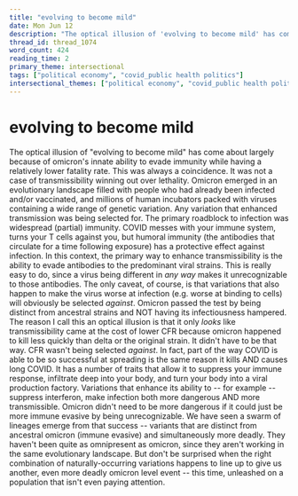 ```yaml
---
title: "evolving to become mild"
date: Mon Jun 12
description: "The optical illusion of 'evolving to become mild' has come about largely because of omicron's innate ability to evade immunity while having a relatively lower..."
thread_id: thread_1074
word_count: 424
reading_time: 2
primary_theme: intersectional
tags: ["political economy", "covid_public health politics"]
intersectional_themes: ["political economy", "covid_public health politics"]
---
```


# evolving to become mild

The optical illusion of "evolving to become mild" has come about largely because of omicron's innate ability to evade immunity while having a relatively lower fatality rate. This was always a coincidence. It was not a case of transmissibility winning out over lethality. Omicron emerged in an evolutionary landscape filled with people who had already been infected and/or vaccinated, and millions of human incubators packed with viruses containing a wide range of genetic variation. Any variation that enhanced transmission was being selected for. The primary roadblock to infection was widespread (partial) immunity. COVID messes with your immune system, turns your T cells against you, but humoral immunity (the antibodies that circulate for a time following exposure) has a protective effect against infection. In this context, the primary way to enhance transmissibility is the ability to evade antibodies to the predominant viral strains. This is really easy to do, since a virus being different in *any way* makes it unrecognizable to those antibodies. The only caveat, of course, is that variations that also happen to make the virus worse at infection (e.g. worse at binding to cells) will obviously be selected *against*. Omicron passed the test by being distinct from ancestral strains and NOT having its infectiousness hampered. The reason I call this an optical illusion is that it only *looks* like transmissibility came at the cost of lower CFR because omicron happened to kill less quickly than delta or the original strain. It didn't have to be that way. CFR wasn't being selected *against*. In fact, part of the way COVID is able to be so successful at spreading is the same reason it kills AND causes long COVID. It has a number of traits that allow it to suppress your immune response, infiltrate deep into your body, and turn your body into a viral production factory. Variations that enhance its ability to -- for example -- suppress interferon, make infection both more dangerous AND more transmissible. Omicron didn't need to be more dangerous if it could just be more immune evasive by being unrecognizable. We have seen a swarm of lineages emerge from that success -- variants that are distinct from ancestral omicron (immune evasive) and simultaneously more deadly. They haven't been quite as omnipresent as omicron, since they aren't working in the same evolutionary landscape. But don't be surprised when the right combination of naturally-occurring variations happens to line up to give us another, even more deadly omicron level event -- this time, unleashed on a population that isn't even paying attention.
